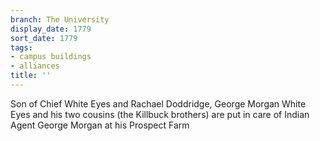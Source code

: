 ```yaml
---
branch: The University
display_date: 1779
sort_date: 1779
tags:
- campus buildings
- alliances
title: ''
---
```


Son of Chief White Eyes and Rachael Doddridge, George Morgan White Eyes and his two cousins (the Killbuck brothers) are put in care of Indian Agent George Morgan at his Prospect Farm
